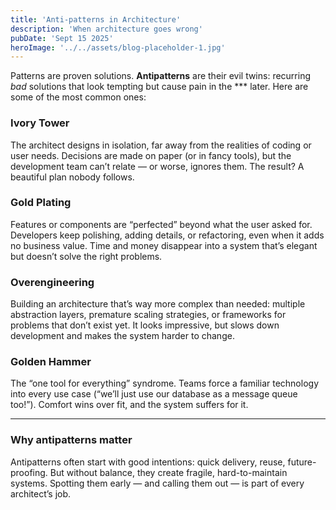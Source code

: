 ```yaml
---
title: 'Anti-patterns in Architecture'
description: 'When architecture goes wrong'
pubDate: 'Sept 15 2025'
heroImage: '../../assets/blog-placeholder-1.jpg'
---
```


Patterns are proven solutions. **Antipatterns** are their evil twins: recurring *bad* solutions that look tempting but cause pain in the *** later. Here are some of the most common ones:

### Ivory Tower
The architect designs in isolation, far away from the realities of coding or user needs. Decisions are made on paper (or in fancy tools), but the development team can’t relate — or worse, ignores them. The result? A beautiful plan nobody follows.

### Gold Plating
Features or components are “perfected” beyond what the user asked for. Developers keep polishing, adding details, or refactoring, even when it adds no business value. Time and money disappear into a system that’s elegant but doesn’t solve the right problems.

### Overengineering
Building an architecture that’s way more complex than needed: multiple abstraction layers, premature scaling strategies, or frameworks for problems that don’t exist yet. It looks impressive, but slows down development and makes the system harder to change.

### Golden Hammer
The “one tool for everything” syndrome. Teams force a familiar technology into every use case (“we’ll just use our database as a message queue too!”). Comfort wins over fit, and the system suffers for it.

---

### Why antipatterns matter
Antipatterns often start with good intentions: quick delivery, reuse, future-proofing. But without balance, they create fragile, hard-to-maintain systems. Spotting them early — and calling them out — is part of every architect’s job.  